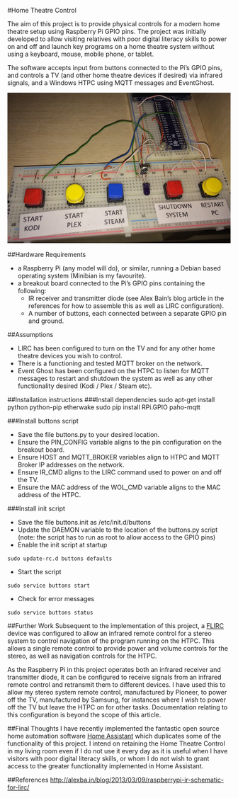 #Home Theatre Control

The aim of this project is to provide physical controls for a modern home theatre setup using Raspberry Pi GPIO pins. The project was initially developed to allow visiting relatives with poor digital literacy skills to power on and off and launch key programs on a home theatre system without using a keyboard, mouse, mobile phone, or tablet.

The software accepts input from buttons connected to the Pi’s GPIO pins, and controls a TV (and other home theatre devices if desired) via infrared signals, and a Windows HTPC using MQTT messages and EventGhost.

![Image of Project](https://github.com/htpc-helper/Home-Theatre-Control/blob/master/image.jpg)

##Hardware Requirements
- a Raspberry Pi (any model will do), or similar, running a Debian based operating system (Minibian is my favourite).
- a breakout board connected to the Pi’s GPIO pins containing the following:
    - IR receiver and transmitter diode (see Alex Bain’s blog article in the references for how to assemble this as well as LIRC configuration).
    - A number of buttons, each connected between a separate GPIO pin and ground.

##Assumptions
- LIRC has been configured to turn on the TV and for any other home theatre devices you wish to control.
- There is a functioning and tested MQTT broker on the network.
- Event Ghost has been configured on the HTPC to listen for MQTT messages to restart and shutdown the system as well as any other functionality desired (Kodi / Plex / Steam etc).

##Installation instructions
###Install dependencies
    sudo apt-get install python python-pip etherwake
    sudo pip install RPi.GPIO paho-mqtt

###Install buttons script
- Save the file buttons.py to your desired location.
- Ensure the PIN_CONFIG variable aligns to the pin configuration on the breakout board.
- Ensure HOST and MQTT_BROKER variables align to HTPC and MQTT Broker IP addresses on the network.
- Ensure IR_CMD aligns to the LIRC command used to power on and off the TV.
- Ensure the MAC address of the WOL_CMD variable aligns to the MAC address of the HTPC.

###Install init script
- Save the file buttons.init as /etc/init.d/buttons
- Update the DAEMON variable to the location of the buttons.py script (note: the script has to run as root to allow access to the GPIO pins)
- Enable the init script at startup
```
sudo update-rc.d buttons defaults
```
- Start the script
```
sudo service buttons start
```
- Check for error messages
```
sudo service buttons status
```

##Further Work
Subsequent to the implementation of this project, a [FLIRC](flirc.tv) device was configured to allow an infrared remote control for a stereo system to control navigation of the program running on the HTPC. This allows a single remote control to provide power and volume controls for the stereo, as well as navigation controls for the HTPC.

As the Raspberry Pi in this project operates both an infrared receiver and transmitter diode, it can be configured to receive signals from an infrared remote control and retransmit them to different devices. I have used this to allow my stereo system remote control, manufactured by Pioneer, to power off the TV, manufactured by Samsung, for instances where I wish to power off the TV but leave the HTPC on for other tasks. Documentation relating to this configuration is beyond the scope of this article.

##Final Thoughts
I have recently implemented the fantastic open source home automation software [Home Assistant](https://home-assistant.io) which duplicates some of the functionality of this project. I intend on retaining the Home Theatre Control in my living room even if I do not use it every day as it is useful when I have visitors with poor digital literacy skills, or whom I do not wish to grant access to the greater functionality implemented in Home Assistant.

##References
http://alexba.in/blog/2013/03/09/raspberrypi-ir-schematic-for-lirc/
